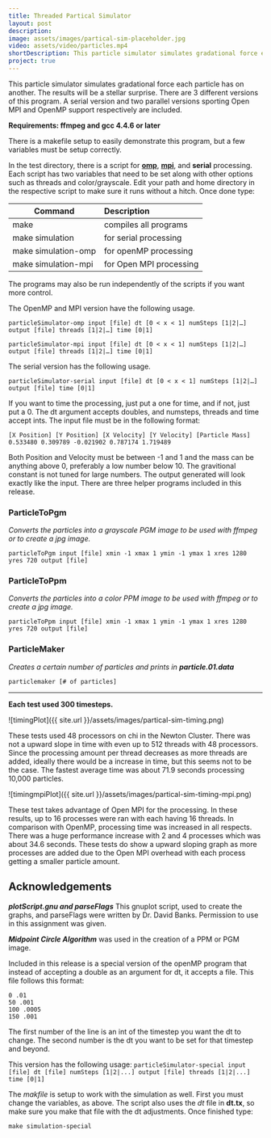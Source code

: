 ```yaml
---
title: Threaded Partical Simulator
layout: post
description:
image: assets/images/partical-sim-placeholder.jpg
video: assets/video/particles.mp4
shortDescription: This particle simulator simulates gradational force each particle has on another. The results will be a stellar surprise.
project: true
---
```


This particle simulator simulates gradational force each particle has on another.
The results will be a stellar surprise. There are 3 different versions of this program.
A serial version and two parallel versions sporting Open MPI and OpenMP support respectively are included.

**Requirements: ffmpeg and gcc 4.4.6 or later**

There is a makefile setup to easily demonstrate this program, but a few variables must be setup correctly.

In the test directory, there is a script for [**omp**](http://www.openmp.org/specifications/), [**mpi**](https://www.open-mpi.org/), and **serial** processing. Each script has two variables that need to be set along with other options such as threads and color/grayscale. Edit your path and home directory in the respective script to make sure it runs without a hitch. Once done type:


| Command             | Description               |
| ------------------- |:------------------------- |
| make                | compiles all programs     |
| make simulation     | for serial processing     |
| make simulation-omp | for openMP processing     |
| make simulation-mpi | for Open MPI processing   |

The programs may also be run independently of the scripts if you want more control.

The OpenMP and MPI version have the following usage.

`particleSimulator-omp input [file] dt [0 < x < 1] numSteps [1|2|…] output [file] threads [1|2|…] time [0|1]`

`particleSimulator-mpi input [file] dt [0 < x < 1] numSteps [1|2|…] output [file] threads [1|2|…] time [0|1]`

The serial version has the following usage.

`particleSimulator-serial input [file] dt [0 < x < 1] numSteps [1|2|…] output [file] time [0|1]`

If you want to time the processing, just put a one for time, and if not, just put a 0.
The dt argument accepts doubles, and numsteps, threads and time accept ints.
The input file must be in the following format:

```
[X Position] [Y Position] [X Velocity] [Y Velocity] [Particle Mass]
0.533480 0.309789 -0.021902 0.787174 1.719489
```

Both Position and Velocity must be between -1 and 1 and the mass can be anything above 0, preferably a low number below 10.
The gravitional constant is not tuned for large numbers.
The output generated will look exactly like the input.
There are three helper programs included in this release.

### ParticleToPgm
_Converts the particles into a grayscale PGM image to be used with ffmpeg or to create a jpg image._

`particleToPgm input [file] xmin -1 xmax 1 ymin -1 ymax 1 xres 1280 yres 720 output [file]`

### ParticleToPpm
_Converts the particles into a color PPM image to be used with ffmpeg or to create a jpg image._

`particleToPpm input [file] xmin -1 xmax 1 ymin -1 ymax 1 xres 1280 yres 720 output [file]`

### ParticleMaker
_Creates a certain number of particles and prints in **particle.01.data**_

`particlemaker [# of particles]`

---

**Each test used 300 timesteps.**

![timingPlot]({{ site.url }}/assets/images/partical-sim-timing.png)

These tests used 48 processors on chi in the Newton Cluster. There was not a upward slope in time with even up to 512 threads with 48 processors. Since the processing amount per thread decreases as more threads are added, ideally there would be a increase in time, but this seems not to be the case. The fastest average time was about 71.9 seconds processing 10,000 particles.

![timingmpiPlot]({{ site.url }}/assets/images/partical-sim-timing-mpi.png)

These test takes advantage of Open MPI for the processing. In these results, up to 16 processes were ran with each having 16 threads. In comparison with OpenMP, processing time was increased in all respects. There was a huge performance increase with 2 and 4 processes which was about 34.6 seconds. These tests do show a upward sloping graph as more processes are added due to the Open MPI overhead with each process getting a smaller particle amount.



## Acknowledgements

**_plotScript.gnu and parseFlags_** This gnuplot script, used to create the graphs, and parseFlags were written by Dr. David Banks. Permission to use in this assignment was given.

**_Midpoint Circle Algorithm_** was used in the creation of a PPM or PGM image.

Included in this release is a special version of the openMP program that instead of accepting a double as an argument for dt, it accepts a file. This file follows this format:

```
0 .01
50 .001
100 .0005
150 .001
```

The first number of the line is an int of the timestep you want the dt to change. The second number is the dt you want to be set for that timestep and beyond.

This version has the following usage:
`particleSimulator-special input [file] dt [file] numSteps [1|2|...] output [file] threads [1|2|...] time [0|1]`

The _makfile_ is setup to work with the simulation as well. First you must change the variables, as above. The script also uses the _dt_ file in **dt.tx**, so make sure you make that file with the dt adjustments. Once finished type:

`make simulation-special`

<video width="100%" height="100%" controls poster="{{ site.url }}/assets/images/partical-sim-placeholder-2.jpg">
  <source src="{{ site.url }}/assets/video/particles2.mp4" type="video/mp4">
  Your browser does not support the video tag.
</video>
